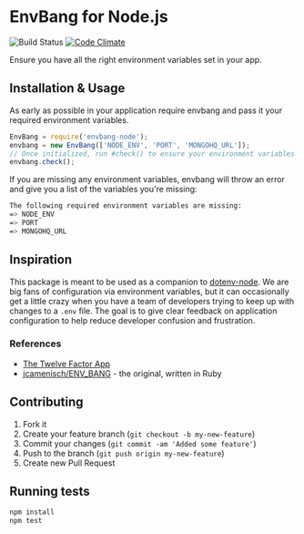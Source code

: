 # EnvBang for Node.js

![Build Status](https://travis-ci.org/crushlovely/envbang-node.png)
[![Code Climate](https://codeclimate.com/github/crushlovely/envbang-node.png)](https://codeclimate.com/github/crushlovely/envbang-node)

Ensure you have all the right environment variables set in your app.


## Installation & Usage

As early as possible in your application require envbang and pass it your required environment variables.

``` javascript
EnvBang = require('envbang-node');
envbang = new EnvBang(['NODE_ENV', 'PORT', 'MONGOHQ_URL']);
// Once initialized, run #check() to ensure your environment variables are present
envbang.check();
```

If you are missing any environment variables, envbang will throw an error and give you a list of the variables you're missing:

``` bash
The following required environment variables are missing:
=> NODE_ENV
=> PORT
=> MONGOHQ_URL
```

## Inspiration

This package is meant to be used as a companion to [dotenv-node](https://github.com/crushlovely/dotenv-node). We are big fans of configuration via environment variables, but it can occasionally get a little crazy when you have a team of developers trying to keep up with changes to a `.env` file. The goal is to give clear feedback on application configuration to help reduce developer confusion and frustration.

### References

* [The Twelve Factor App](http://12factor.net/config)
* [jcamenisch/ENV_BANG](https://github.com/jcamenisch/ENV_BANG) - the original, written in Ruby

## Contributing

1. Fork it
2. Create your feature branch (`git checkout -b my-new-feature`)
3. Commit your changes (`git commit -am 'Added some feature'`)
4. Push to the branch (`git push origin my-new-feature`)
5. Create new Pull Request

## Running tests

```bash
npm install
npm test
```